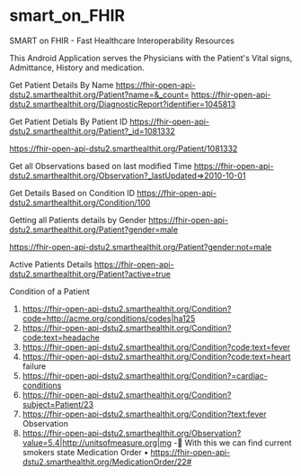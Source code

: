 # smart_on_FHIR
SMART on FHIR - Fast Healthcare Interoperability Resources

This Android Application serves the Physicians with the Patient's Vital signs, Admittance, History and medication.

Get Patient Details By Name
https://fhir-open-api-dstu2.smarthealthit.org/Patient?name=&_count=
https://fhir-open-api-dstu2.smarthealthit.org/DiagnosticReport?identifier=1045813

Get Patient Detials By Patient ID
https://fhir-open-api-dstu2.smarthealthit.org/Patient?_id=1081332

https://fhir-open-api-dstu2.smarthealthit.org/Patient/1081332


Get all Observations based on last modified Time
https://fhir-open-api-dstu2.smarthealthit.org/Observation?_lastUpdated=>2010-10-01

Get Details Based on Condition ID
https://fhir-open-api-dstu2.smarthealthit.org/Condition/100


Getting all Patients details by Gender
https://fhir-open-api-dstu2.smarthealthit.org/Patient?gender=male

https://fhir-open-api-dstu2.smarthealthit.org/Patient?gender:not=male

Active Patients Details
https://fhir-open-api-dstu2.smarthealthit.org/Patient?active=true

Condition of a Patient
1)	https://fhir-open-api-dstu2.smarthealthit.org/Condition?code=http://acme.org/conditions/codes|ha125
2)	https://fhir-open-api-dstu2.smarthealthit.org/Condition?code:text=headache
3)	https://fhir-open-api-dstu2.smarthealthit.org/Condition?code:text=fever
4)	https://fhir-open-api-dstu2.smarthealthit.org/Condition?code:text=heart failure
5)	https://fhir-open-api-dstu2.smarthealthit.org/Condition?=cardiac-conditions
6)	https://fhir-open-api-dstu2.smarthealthit.org/Condition?subject=Patient/23
7)	https://fhir-open-api-dstu2.smarthealthit.org/Condition?text:fever
Observation
1)	https://fhir-open-api-dstu2.smarthealthit.org/Observation?value=5.4|http://unitsofmeasure.org|mg         - With this we can find current smokers state
Medication Order
•	https://fhir-open-api-dstu2.smarthealthit.org/MedicationOrder/22#



